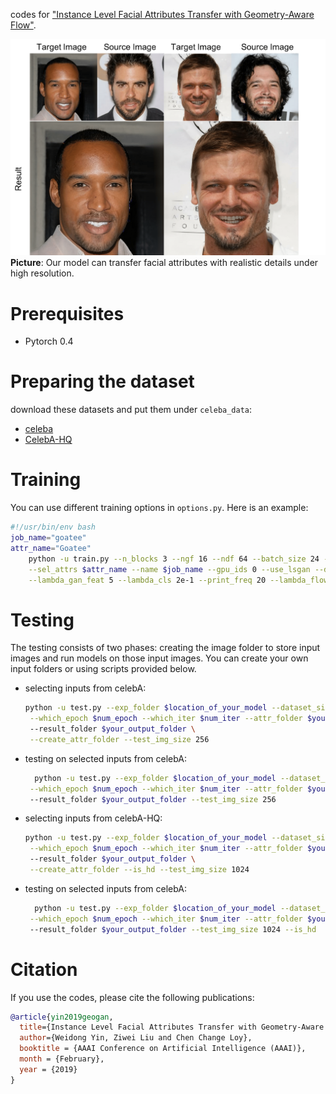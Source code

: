 codes for ["Instance Level Facial Attributes Transfer with Geometry-Aware Flow"](figs/main.pdf).

![Front Image](figs/high_res_result.png)
**Picture**: Our model can transfer facial attributes with realistic details under high resolution.

# Prerequisites
* Pytorch 0.4

# Preparing the dataset
download these datasets and put them under `celeba_data`:
* [celeba](http://mmlab.ie.cuhk.edu.hk/projects/CelebA.html)
* [CelebA-HQ](https://drive.google.com/open?id=0B4qLcYyJmiz0TXY1NG02bzZVRGs)

# Training
You can use different training options in `options.py`. Here is an example:
```bash
#!/usr/bin/env bash
job_name="goatee"
attr_name="Goatee"
    python -u train.py --n_blocks 3 --ngf 16 --ndf 64 --batch_size 24 --img_size 256\
    --sel_attrs $attr_name --name $job_name --gpu_ids 0 --use_lsgan --display_freq 50 \
    --lambda_gan_feat 5 --lambda_cls 2e-1 --print_freq 20 --lambda_flow_reg 1 --lambda_mask 1e-1
```

# Testing

The testing consists of two phases: creating the image folder to store input images and run models on those input images. You can create your own input folders or using scripts provided below.

* selecting inputs from celebA:
  ```bash
  python -u test.py --exp_folder $location_of_your_model --dataset_size 30\
   --which_epoch $num_epoch --which_iter $num_iter --attr_folder $your_input_folder \ 
   --result_folder $your_output_folder \
   --create_attr_folder --test_img_size 256
  ```
* testing on selected inputs from celebA:
  ```bash
    python -u test.py --exp_folder $location_of_your_model --dataset_size 30\
   --which_epoch $num_epoch --which_iter $num_iter --attr_folder $your_input_folder \ 
   --result_folder $your_output_folder --test_img_size 256
  ```

* selecting inputs from celebA-HQ:
  ```bash
  python -u test.py --exp_folder $location_of_your_model --dataset_size 30\
   --which_epoch $num_epoch --which_iter $num_iter --attr_folder $your_input_folder \ 
   --result_folder $your_output_folder \
   --create_attr_folder --is_hd --test_img_size 1024
  ``` 

* testing on selected inputs from celebA:
  ```bash
    python -u test.py --exp_folder $location_of_your_model --dataset_size 30\
   --which_epoch $num_epoch --which_iter $num_iter --attr_folder $your_input_folder \ 
   --result_folder $your_output_folder --test_img_size 1024 --is_hd
  ``` 

# Citation
If you use the codes, please cite the following publications:
```bibtex
@article{yin2019geogan,
  title={Instance Level Facial Attributes Transfer with Geometry-Aware Flow},
  author={Weidong Yin, Ziwei Liu and Chen Change Loy},
  booktitle = {AAAI Conference on Artificial Intelligence (AAAI)},
  month = {February},
  year = {2019} 
}
```